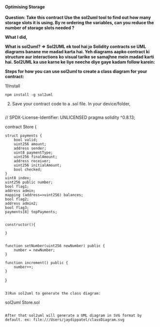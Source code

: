 #### Optimising Storage
**Question: Take this contract Use the sol2uml tool to find out how many storage slots it is using. By re ordering the variables, can you reduce the number of storage slots needed ?**

**What I did,**

**What is sol2uml? => Sol2UML ek tool hai jo Solidity contracts se UML diagrams banane me madad karta hai. Yeh diagrams aapko contract ki structure aur interactions ko visual tarike se samajhne mein madad karti hai. Sol2UML ka use karne ke liye neeche diye gaye kadam follow karein:**

**Steps for how you can use sol2uml to create a class diagram for your contract:**

1)Install
```
npm install -g sol2uml
```

2) Save your contract code to a .sol file. In your device/folder,
   ```
// SPDX-License-Identifier: UNLICENSED
pragma solidity ^0.8.13;

contract Store {

    struct payments {
        bool valid;
        uint256 amount;
        address sender;
        uint8 paymentType;
        uint256 finalAmount;
        address receiver;
        uint256 initialAmount;
        bool checked;
    }
    uint8 index;
    uint256 public number;
    bool flag1;
    address admin;
    mapping (address=>uint256) balances;
    bool flag2;
    address admin2;
    bool flag3;
    payments[8] topPayments;


    constructor(){

    }


    function setNumber(uint256 newNumber) public {
        number = newNumber;
    }

    function increment() public {
        number++;
    }
}

```

3)Run sol2uml to generate the class diagram:

```
sol2uml  Store.sol

```

After that sol2uml will generate a UML diagram in SVG format by default. ex: file:///Users/jaydippatel/classDiagram.svg

   
